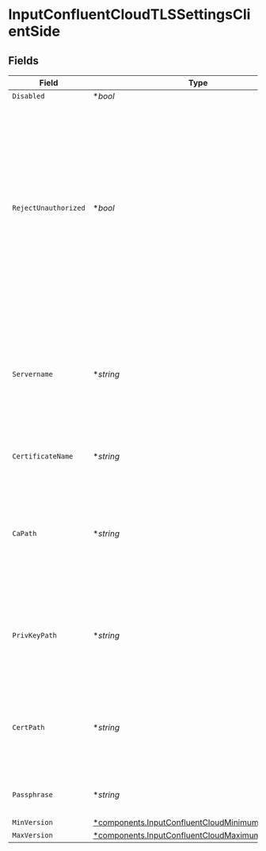 # InputConfluentCloudTLSSettingsClientSide


## Fields

| Field                                                                                                                                                                                                                                      | Type                                                                                                                                                                                                                                       | Required                                                                                                                                                                                                                                   | Description                                                                                                                                                                                                                                |
| ------------------------------------------------------------------------------------------------------------------------------------------------------------------------------------------------------------------------------------------ | ------------------------------------------------------------------------------------------------------------------------------------------------------------------------------------------------------------------------------------------ | ------------------------------------------------------------------------------------------------------------------------------------------------------------------------------------------------------------------------------------------ | ------------------------------------------------------------------------------------------------------------------------------------------------------------------------------------------------------------------------------------------ |
| `Disabled`                                                                                                                                                                                                                                 | **bool*                                                                                                                                                                                                                                    | :heavy_minus_sign:                                                                                                                                                                                                                         | N/A                                                                                                                                                                                                                                        |
| `RejectUnauthorized`                                                                                                                                                                                                                       | **bool*                                                                                                                                                                                                                                    | :heavy_minus_sign:                                                                                                                                                                                                                         | Reject certificates that are not authorized by a CA in the CA certificate path, or by another <br/>                    trusted CA (such as the system's). Defaults to Enabled. Overrides the toggle from Advanced Settings, when also present. |
| `Servername`                                                                                                                                                                                                                               | **string*                                                                                                                                                                                                                                  | :heavy_minus_sign:                                                                                                                                                                                                                         | Server name for the SNI (Server Name Indication) TLS extension. It must be a host name, and not an IP address.                                                                                                                             |
| `CertificateName`                                                                                                                                                                                                                          | **string*                                                                                                                                                                                                                                  | :heavy_minus_sign:                                                                                                                                                                                                                         | The name of the predefined certificate                                                                                                                                                                                                     |
| `CaPath`                                                                                                                                                                                                                                   | **string*                                                                                                                                                                                                                                  | :heavy_minus_sign:                                                                                                                                                                                                                         | Path on client in which to find CA certificates to verify the server's cert. PEM format. Can reference $ENV_VARS.                                                                                                                          |
| `PrivKeyPath`                                                                                                                                                                                                                              | **string*                                                                                                                                                                                                                                  | :heavy_minus_sign:                                                                                                                                                                                                                         | Path on client in which to find the private key to use. PEM format. Can reference $ENV_VARS.                                                                                                                                               |
| `CertPath`                                                                                                                                                                                                                                 | **string*                                                                                                                                                                                                                                  | :heavy_minus_sign:                                                                                                                                                                                                                         | Path on client in which to find certificates to use. PEM format. Can reference $ENV_VARS.                                                                                                                                                  |
| `Passphrase`                                                                                                                                                                                                                               | **string*                                                                                                                                                                                                                                  | :heavy_minus_sign:                                                                                                                                                                                                                         | Passphrase to use to decrypt private key                                                                                                                                                                                                   |
| `MinVersion`                                                                                                                                                                                                                               | [*components.InputConfluentCloudMinimumTLSVersion](../../models/components/inputconfluentcloudminimumtlsversion.md)                                                                                                                        | :heavy_minus_sign:                                                                                                                                                                                                                         | N/A                                                                                                                                                                                                                                        |
| `MaxVersion`                                                                                                                                                                                                                               | [*components.InputConfluentCloudMaximumTLSVersion](../../models/components/inputconfluentcloudmaximumtlsversion.md)                                                                                                                        | :heavy_minus_sign:                                                                                                                                                                                                                         | N/A                                                                                                                                                                                                                                        |